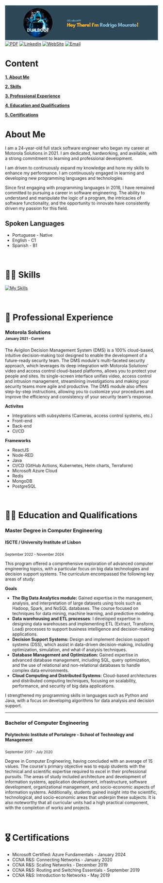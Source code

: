 ![banner](banner.png)
[![PDF](https://img.shields.io/badge/CV-blue?style=for-the-badge&logo=googledocs&logoColor=white)](<CV Rodrigo Mourato#1.pdf>)
[![LinkedIn](https://img.shields.io/badge/LinkedIn-blue?style=for-the-badge&logo=linkedin&logoColor=white)](https://www.linkedin.com/in/rodrigo-mourato-26449b1a3/)
[![WebSite](https://img.shields.io/badge/Portfolio-blue?style=for-the-badge&logo=showwcase&logoColor=white)](https://rmourato-dev.dynip.sapo.pt/)
[![Email](https://img.shields.io/badge/Email-blue?style=for-the-badge&logo=gmail&logoColor=white)](mailto:rodrigomdmourato@gmail.com)

# Content

[**1. About Me**](#about-me)

[**2. Skills**](#-skills)

[**3. Professional Experience**](#-professional-experience)

[**4. Education and Qualifications**](#-education-and-qualifications)

[**5. Certifications**](#️-certifications)

# About Me

I am a 24-year-old full stack software engineer who began my career at Motorola Solutions in 2021. I am dedicated, hardworking, and available, with a strong commitment to learning and professional development.

I am driven to continuously expand my knowledge and hone my skills to enhance my performance. I am continuously engaged in learning and developing new programming languages and technologies.

Since first engaging with programming languages in 2016, I have remained committed to pursuing a career in software engineering. The ability to understand and manipulate the logic of a program, the intricacies of software functionality, and the opportunity to innovate have consistently driven my passion for this field.

## Spoken Languages

- Portuguese - Native
- English - C1
- Spanish - B1

<br>

# 👨‍💻 Skills

[![My Skills](https://skillicons.dev/icons?i=html,css,sass,tailwind,react,ts,js,nodejs,python,java,spring,kotlin,terraform,docker,azure,redis,mongo,postgres,mysql,kafka,linux,windows&perline=11)](https://skillicons.dev)

<br>

# 👷 Professional Experience

<h3>Motorola Solutions<br>
<sub><sup>January 2021 - Current</sup></sub>
</h3>
The Avigilon Decision Management System (DMS) is a 100% cloud-based, intuitive decision-making tool designed to enable the development of a future-ready security team. The DMS module's multi-faceted security approach, which leverages its deep integration with Motorola Solutions' video and access control cloud-based platforms, allows you to protect your people and sites. Its single-screen interface unifies video, access control and intrusion management, streamlining investigations and making your security teams more agile and productive. The DMS module also offers step-by-step instructions, allowing you to customize your procedures and improve the efficiency and consistency of your security team's response.

<br>

**Activites**

- Integrations with subsystems (Cameras, access control systems, etc.)
- Front-end
- Back-end
- CI/CD

**Frameworks**

- ReactJS
- Node-RED
- Java
- CI/CD (GitHub Actions, Kubernetes, Helm charts, Terraform)
- Microsoft Azure Cloud
- Redis
- MongoDB
- PostgreSQL

<br>

# 👨‍🎓 Education and Qualifications

<h3>Master Degree in Computer Engineering
    <h4>ISCTE / University Institute of Lisbon</h4>
    <sub>September 2022 - November 2024</sub>
</h3>

<br>

This program offered a comprehensive exploration of advanced computer engineering topics, with a particular focus on big data technologies and decision support systems. The curriculum encompassed the following key areas of study:

**Goals**

- **The Big Data Analytics module:** Gained expertise in the management, analysis, and interpretation of large datasets using tools such as Hadoop, Spark, and NoSQL databases. The course focused on techniques for data mining, machine learning, and predictive modeling.
- **Data warehousing and ETL processes**: I developed expertise in designing data warehouses and implementing ETL (Extract, Transform, Load) processes to support business intelligence and decision-making applications.
- **Decision Support Systems:** Design and implement decision support systems (DSS), which assist in data-driven decision-making, including optimization, simulation, and what-if analysis techniques.
- **Database Management and Optimization:** Gained expertise in advanced database management, including SQL, query optimization, and the use of relational and non-relational databases to handle complex data environments.
- **Cloud Computing and Distributed Systems:** Cloud-based architectures and distributed computing techniques, focusing on scalability, performance, and security of big data applications.

I strengthened my programming skills in languages such as Python and Java, with a focus on developing algorithms for data analysis and decision support.

---

<h3>Bachelor of Computer Engineering
    <h4>Polytechnic Institute of Portalegre - School of Technology and Management</h4>
    <sub>September 2017 - July 2020</sub>
</h3>

<br>

Degree in Computer Engineering, having concluded with an average of 15 values. The course's primary objective was to equip students with the technical and scientific expertise required to excel in their professional pursuits. The areas of study included architecture and development of information systems, application development, infrastructure, software development, organizational management, and socio-economic aspects of information systems. Additionally, students gained insight into the scientific, technological, and socio-economic areas that underpin these subjects. It is also noteworthy that all curricular units had a high practical component, with the completion of works and projects.

<br>

# 🎖️ Certifications

- Microsoft Certified: Azure Fundamentals - January 2024
- CCNA R&S: Connecting Networks - January 2020
- CCNA R&S: Scaling Networks - December 2019
- CCNA R&S: Routing and Switching Essentials - September 2019
- CCNA R&S: Introduction to Networks - May 2019

